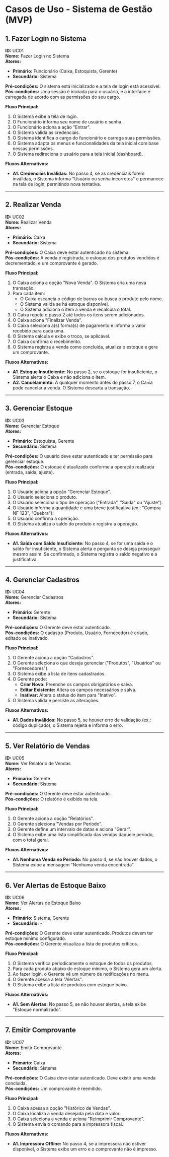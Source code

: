 # Casos de Uso - Sistema de Gestão (MVP)

## 1. Fazer Login no Sistema

**ID:** UC01  
**Nome:** Fazer Login no Sistema  
**Atores:**  
- **Primário:** Funcionário (Caixa, Estoquista, Gerente)  
- **Secundário:** Sistema  

**Pré-condições:** O sistema está inicializado e a tela de login está acessível.  
**Pós-condições:** Uma sessão é iniciada para o usuário, e a interface é carregada de acordo com as permissões do seu cargo.  

**Fluxo Principal:**
1. O Sistema exibe a tela de login.
2. O Funcionário informa seu nome de usuário e senha.
3. O Funcionário aciona a ação "Entrar".
4. O Sistema valida as credenciais.
5. O Sistema identifica o cargo do funcionário e carrega suas permissões.
6. O Sistema adapta os menus e funcionalidades da tela inicial com base nessas permissões.
7. O Sistema redireciona o usuário para a tela inicial (dashboard).

**Fluxos Alternativos:**
- **A1. Credenciais Inválidas:** No passo 4, se as credenciais forem inválidas, o Sistema informa "Usuário ou senha incorretos" e permanece na tela de login, permitindo nova tentativa.

---

## 2. Realizar Venda

**ID:** UC02  
**Nome:** Realizar Venda  
**Atores:**  
- **Primário:** Caixa  
- **Secundário:** Sistema  

**Pré-condições:** O Caixa deve estar autenticado no sistema.  
**Pós-condições:** A venda é registrada, o estoque dos produtos vendidos é decrementado, e um comprovante é gerado.  

**Fluxo Principal:**
1. O Caixa aciona a opção "Nova Venda". O Sistema cria uma nova transação.
2. Para cada item:
   - O Caixa escaneia o código de barras ou busca o produto pelo nome.
   - O Sistema valida se há estoque disponível.
   - O Sistema adiciona o item à venda e recalcula o total.
3. O Caixa repete o passo 2 até todos os itens serem adicionados.
4. O Caixa aciona "Finalizar Venda".
5. O Caixa seleciona a(s) forma(s) de pagamento e informa o valor recebido para cada uma.
6. O Sistema calcula e exibe o troco, se aplicável.
7. O Caixa confirma o recebimento.
8. O Sistema registra a venda como concluída, atualiza o estoque e gera um comprovante.

**Fluxos Alternativos:**
- **A1. Estoque Insuficiente:** No passo 2, se o estoque for insuficiente, o Sistema alerta o Caixa e não adiciona o item.
- **A2. Cancelamento:** A qualquer momento antes do passo 7, o Caixa pode cancelar a venda. O Sistema descarta a transação.

---

## 3. Gerenciar Estoque

**ID:** UC03  
**Nome:** Gerenciar Estoque  
**Atores:**  
- **Primário:** Estoquista, Gerente  
- **Secundário:** Sistema  

**Pré-condições:** O usuário deve estar autenticado e ter permissão para gerenciar estoque.  
**Pós-condições:** O estoque é atualizado conforme a operação realizada (entrada, saída, ajuste).  

**Fluxo Principal:**
1. O Usuário aciona a opção "Gerenciar Estoque".
2. O Usuário seleciona o produto.
3. O Usuário seleciona o tipo de operação ("Entrada", "Saída" ou "Ajuste").
4. O Usuário informa a quantidade e uma breve justificativa (ex.: "Compra NF 123", "Quebra").
5. O Usuário confirma a operação.
6. O Sistema atualiza o saldo do produto e registra a operação.

**Fluxos Alternativos:**
- **A1. Saída com Saldo Insuficiente:** No passo 4, se for uma saída e o saldo for insuficiente, o Sistema alerta e pergunta se deseja prosseguir mesmo assim. Se confirmado, o Sistema registra o saldo negativo e a justificativa.

---

## 4. Gerenciar Cadastros

**ID:** UC04  
**Nome:** Gerenciar Cadastros  
**Atores:**  
- **Primário:** Gerente  
- **Secundário:** Sistema  

**Pré-condições:** O Gerente deve estar autenticado.  
**Pós-condições:** O cadastro (Produto, Usuário, Fornecedor) é criado, editado ou inativado.  

**Fluxo Principal:**
1. O Gerente aciona a opção "Cadastros".
2. O Gerente seleciona o que deseja gerenciar ("Produtos", "Usuários" ou "Fornecedores").
3. O Sistema exibe a lista de itens cadastrados.
4. O Gerente pode:
   - **Criar Novo:** Preenche os campos obrigatórios e salva.
   - **Editar Existente:** Altera os campos necessários e salva.
   - **Inativar:** Altera o status do item para "Inativo".
5. O Sistema valida e persiste as alterações.

**Fluxos Alternativos:**
- **A1. Dados Inválidos:** No passo 5, se houver erro de validação (ex.: código duplicado), o Sistema rejeita e informa o erro.

---

## 5. Ver Relatório de Vendas

**ID:** UC05  
**Nome:** Ver Relatório de Vendas  
**Atores:**  
- **Primário:** Gerente  
- **Secundário:** Sistema  

**Pré-condições:** O Gerente deve estar autenticado.  
**Pós-condições:** O relatório é exibido na tela.  

**Fluxo Principal:**
1. O Gerente aciona a opção "Relatórios".
2. O Gerente seleciona "Vendas por Período".
3. O Gerente define um intervalo de datas e aciona "Gerar".
4. O Sistema exibe uma lista simplificada das vendas daquele período, com o total geral.

**Fluxos Alternativos:**
- **A1. Nenhuma Venda no Período:** No passo 4, se não houver dados, o Sistema exibe a mensagem "Nenhuma venda encontrada".

---

## 6. Ver Alertas de Estoque Baixo

**ID:** UC06  
**Nome:** Ver Alertas de Estoque Baixo  
**Atores:**  
- **Primário:** Sistema, Gerente  
- **Secundário:** -  

**Pré-condições:** O Gerente deve estar autenticado. Produtos devem ter estoque mínimo configurado.  
**Pós-condições:** O Gerente visualiza a lista de produtos críticos.  

**Fluxo Principal:**
1. O Sistema verifica periodicamente o estoque de todos os produtos.
2. Para cada produto abaixo do estoque mínimo, o Sistema gera um alerta.
3. Ao fazer login, o Gerente vê um número de notificações no menu.
4. O Gerente acessa a tela "Alertas".
5. O Sistema exibe a lista de produtos com estoque baixo.

**Fluxos Alternativos:**
- **A1. Sem Alertas:** No passo 5, se não houver alertas, a tela exibe "Estoque normalizado".

---

## 7. Emitir Comprovante

**ID:** UC07  
**Nome:** Emitir Comprovante  
**Atores:**  
- **Primário:** Caixa  
- **Secundário:** Sistema  

**Pré-condições:** O Caixa deve estar autenticado. Deve existir uma venda concluída.  
**Pós-condições:** Um comprovante é reemitido.  

**Fluxo Principal:**
1. O Caixa acessa a opção "Histórico de Vendas".
2. O Caixa localiza a venda desejada pela data e valor.
3. O Caixa seleciona a venda e aciona "Reimprimir Comprovante".
4. O Sistema envia o comando para a impressora fiscal.

**Fluxos Alternativos:**
- **A1. Impressora Offline:** No passo 4, se a impressora não estiver disponível, o Sistema exibe um erro e o comprovante não é impresso.
